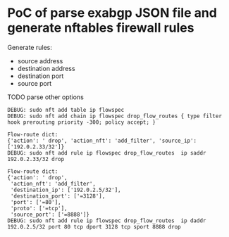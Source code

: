 # PoC of parse exabgp JSON file and generate nftables firewall rules

Generate rules:
* source address
* destination address
* destination port
* source port

TODO parse other options

```
DEBUG: sudo nft add table ip flowspec
DEBUG: sudo nft add chain ip flowspec drop_flow_routes { type filter hook prerouting priority -300; policy accept; }

Flow-route dict: 
{'action': ' drop', 'action_nft': 'add_filter', 'source_ip': ['192.0.2.33/32']}
DEBUG: sudo nft add rule ip flowspec drop_flow_routes  ip saddr 192.0.2.33/32 drop

Flow-route dict: 
{'action': ' drop',
 'action_nft': 'add_filter',
 'destination_ip': ['192.0.2.5/32'],
 'destination_port': ['=3128'],
 'port': ['=80'],
 'proto': ['=tcp'],
 'source_port': ['=8888']}
DEBUG: sudo nft add rule ip flowspec drop_flow_routes  ip daddr 192.0.2.5/32 port 80 tcp dport 3128 tcp sport 8888 drop
```
